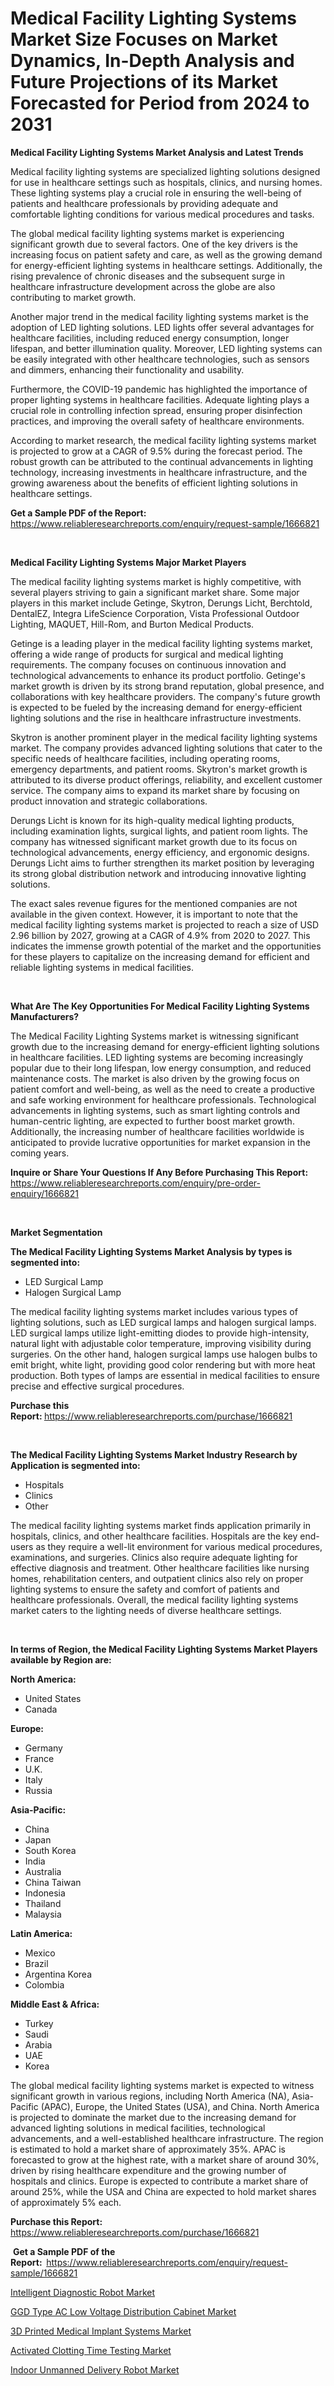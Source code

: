 <p><h1>Medical Facility Lighting Systems Market Size Focuses on Market Dynamics, In-Depth Analysis and Future Projections of its Market Forecasted for Period from 2024 to 2031</h1></p><p><strong>Medical Facility Lighting Systems Market Analysis and Latest Trends</strong></p>
<p><p>Medical facility lighting systems are specialized lighting solutions designed for use in healthcare settings such as hospitals, clinics, and nursing homes. These lighting systems play a crucial role in ensuring the well-being of patients and healthcare professionals by providing adequate and comfortable lighting conditions for various medical procedures and tasks.</p><p>The global medical facility lighting systems market is experiencing significant growth due to several factors. One of the key drivers is the increasing focus on patient safety and care, as well as the growing demand for energy-efficient lighting systems in healthcare settings. Additionally, the rising prevalence of chronic diseases and the subsequent surge in healthcare infrastructure development across the globe are also contributing to market growth.</p><p>Another major trend in the medical facility lighting systems market is the adoption of LED lighting solutions. LED lights offer several advantages for healthcare facilities, including reduced energy consumption, longer lifespan, and better illumination quality. Moreover, LED lighting systems can be easily integrated with other healthcare technologies, such as sensors and dimmers, enhancing their functionality and usability.</p><p>Furthermore, the COVID-19 pandemic has highlighted the importance of proper lighting systems in healthcare facilities. Adequate lighting plays a crucial role in controlling infection spread, ensuring proper disinfection practices, and improving the overall safety of healthcare environments.</p><p>According to market research, the medical facility lighting systems market is projected to grow at a CAGR of 9.5% during the forecast period. The robust growth can be attributed to the continual advancements in lighting technology, increasing investments in healthcare infrastructure, and the growing awareness about the benefits of efficient lighting solutions in healthcare settings.</p></p>
<p><strong>Get a Sample PDF of the Report:&nbsp;</strong> <a href="https://www.reliableresearchreports.com/enquiry/request-sample/1666821">https://www.reliableresearchreports.com/enquiry/request-sample/1666821</a></p>
<p>&nbsp;</p>
<p><strong>Medical Facility Lighting Systems Major Market Players</strong></p>
<p><p>The medical facility lighting systems market is highly competitive, with several players striving to gain a significant market share. Some major players in this market include Getinge, Skytron, Derungs Licht, Berchtold, DentalEZ, Integra LifeScience Corporation, Vista Professional Outdoor Lighting, MAQUET, Hill-Rom, and Burton Medical Products. </p><p>Getinge is a leading player in the medical facility lighting systems market, offering a wide range of products for surgical and medical lighting requirements. The company focuses on continuous innovation and technological advancements to enhance its product portfolio. Getinge's market growth is driven by its strong brand reputation, global presence, and collaborations with key healthcare providers. The company's future growth is expected to be fueled by the increasing demand for energy-efficient lighting solutions and the rise in healthcare infrastructure investments. </p><p>Skytron is another prominent player in the medical facility lighting systems market. The company provides advanced lighting solutions that cater to the specific needs of healthcare facilities, including operating rooms, emergency departments, and patient rooms. Skytron's market growth is attributed to its diverse product offerings, reliability, and excellent customer service. The company aims to expand its market share by focusing on product innovation and strategic collaborations. </p><p>Derungs Licht is known for its high-quality medical lighting products, including examination lights, surgical lights, and patient room lights. The company has witnessed significant market growth due to its focus on technological advancements, energy efficiency, and ergonomic designs. Derungs Licht aims to further strengthen its market position by leveraging its strong global distribution network and introducing innovative lighting solutions. </p><p>The exact sales revenue figures for the mentioned companies are not available in the given context. However, it is important to note that the medical facility lighting systems market is projected to reach a size of USD 2.96 billion by 2027, growing at a CAGR of 4.9% from 2020 to 2027. This indicates the immense growth potential of the market and the opportunities for these players to capitalize on the increasing demand for efficient and reliable lighting systems in medical facilities.</p></p>
<p>&nbsp;</p>
<p><strong>What Are The Key Opportunities For Medical Facility Lighting Systems Manufacturers?</strong></p>
<p><p>The Medical Facility Lighting Systems market is witnessing significant growth due to the increasing demand for energy-efficient lighting solutions in healthcare facilities. LED lighting systems are becoming increasingly popular due to their long lifespan, low energy consumption, and reduced maintenance costs. The market is also driven by the growing focus on patient comfort and well-being, as well as the need to create a productive and safe working environment for healthcare professionals. Technological advancements in lighting systems, such as smart lighting controls and human-centric lighting, are expected to further boost market growth. Additionally, the increasing number of healthcare facilities worldwide is anticipated to provide lucrative opportunities for market expansion in the coming years.</p></p>
<p><strong>Inquire or Share Your Questions If Any Before Purchasing This Report:</strong> <a href="https://www.reliableresearchreports.com/enquiry/pre-order-enquiry/1666821">https://www.reliableresearchreports.com/enquiry/pre-order-enquiry/1666821</a></p>
<p>&nbsp;</p>
<p><strong>Market Segmentation</strong></p>
<p><strong>The Medical Facility Lighting Systems Market Analysis by types is segmented into:</strong></p>
<p><ul><li>LED Surgical Lamp</li><li>Halogen Surgical Lamp</li></ul></p>
<p><p>The medical facility lighting systems market includes various types of lighting solutions, such as LED surgical lamps and halogen surgical lamps. LED surgical lamps utilize light-emitting diodes to provide high-intensity, natural light with adjustable color temperature, improving visibility during surgeries. On the other hand, halogen surgical lamps use halogen bulbs to emit bright, white light, providing good color rendering but with more heat production. Both types of lamps are essential in medical facilities to ensure precise and effective surgical procedures.</p></p>
<p><strong>Purchase this Report:&nbsp;</strong><a href="https://www.reliableresearchreports.com/purchase/1666821">https://www.reliableresearchreports.com/purchase/1666821</a></p>
<p>&nbsp;</p>
<p><strong>The Medical Facility Lighting Systems Market Industry Research by Application is segmented into:</strong></p>
<p><ul><li>Hospitals</li><li>Clinics</li><li>Other</li></ul></p>
<p><p>The medical facility lighting systems market finds application primarily in hospitals, clinics, and other healthcare facilities. Hospitals are the key end-users as they require a well-lit environment for various medical procedures, examinations, and surgeries. Clinics also require adequate lighting for effective diagnosis and treatment. Other healthcare facilities like nursing homes, rehabilitation centers, and outpatient clinics also rely on proper lighting systems to ensure the safety and comfort of patients and healthcare professionals. Overall, the medical facility lighting systems market caters to the lighting needs of diverse healthcare settings.</p></p>
<p>&nbsp;</p>
<p><strong>In terms of Region, the Medical Facility Lighting Systems Market Players available by Region are:</strong></p>
<p>
    <p> <strong> North America: </strong>
        <ul>
            <li>United States</li>
            <li>Canada</li>
        </ul>
        </p> 
    <p> <strong> Europe: </strong>
        <ul>
            <li>Germany</li>
            <li>France</li>
            <li>U.K.</li>
            <li>Italy</li>
            <li>Russia</li>
        </ul>
        </p> 
    <p> <strong> Asia-Pacific: </strong>
        <ul>
            <li>China</li>
            <li>Japan</li>
            <li>South Korea</li>
            <li>India</li>
            <li>Australia</li>
            <li>China Taiwan</li>
            <li>Indonesia</li>
            <li>Thailand</li>
            <li>Malaysia</li>
        </ul>
        </p> 
    <p> <strong> Latin America: </strong>
        <ul>
            <li>Mexico</li>
            <li>Brazil</li>
            <li>Argentina Korea</li>
            <li>Colombia</li>
        </ul>
        </p> 
    <p> <strong> Middle East & Africa: </strong>
        <ul>
            <li>Turkey</li>
            <li>Saudi</li>
            <li>Arabia</li>
            <li>UAE</li>
            <li>Korea</li>
        </ul>
    </p>
    </p>
<p><p>The global medical facility lighting systems market is expected to witness significant growth in various regions, including North America (NA), Asia-Pacific (APAC), Europe, the United States (USA), and China. North America is projected to dominate the market due to the increasing demand for advanced lighting solutions in medical facilities, technological advancements, and a well-established healthcare infrastructure. The region is estimated to hold a market share of approximately 35%. APAC is forecasted to grow at the highest rate, with a market share of around 30%, driven by rising healthcare expenditure and the growing number of hospitals and clinics. Europe is expected to contribute a market share of around 25%, while the USA and China are expected to hold market shares of approximately 5% each.</p></p>
<p><strong>Purchase this Report: </strong><a href="https://www.reliableresearchreports.com/purchase/1666821">https://www.reliableresearchreports.com/purchase/1666821</a></p>
<p>&nbsp;<strong>Get a Sample PDF of the Report:&nbsp;&nbsp;</strong><a href="https://www.reliableresearchreports.com/enquiry/request-sample/1666821">https://www.reliableresearchreports.com/enquiry/request-sample/1666821</a></p>
<p><strong></strong></p>
<p><p><a href="https://medium.com/@kathyburton10/intelligent-diagnostic-robot-market-trends-and-market-analysis-forecasted-for-period-2024-2031-2599efa15b2f">Intelligent Diagnostic Robot Market</a></p><p><a href="https://medium.com/@kathyburton10/ggd-type-ac-low-voltage-distribution-cabinet-market-share-evolution-and-market-growth-trends-2024-0977e423d3f2">GGD Type AC Low Voltage Distribution Cabinet Market</a></p><p><a href="https://github.com/fmbutu/Market-Research-Report-List-1/blob/main/3d-printed-medical-implant-systems-market.md">3D Printed Medical Implant Systems Market</a></p><p><a href="https://github.com/theodoretse/Market-Research-Report-List-1/blob/main/activated-clotting-time-testing-market.md">Activated Clotting Time Testing Market</a></p><p><a href="https://medium.com/@kathyburton10/indoor-unmanned-delivery-robot-market-comprehensive-assessment-by-type-application-and-geography-c401fa48422a">Indoor Unmanned Delivery Robot Market</a></p></p>